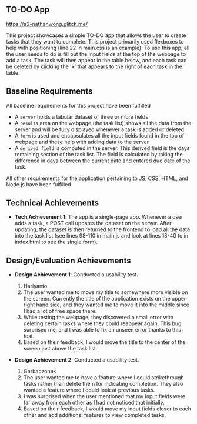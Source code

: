 ## TO-DO App

https://a2-nathanwong.glitch.me/

This project showcases a simple TO-DO app that allows the user to create tasks that they want to complete. This project primarily used flexboxes to help with positioning (line 22 in main.css is an example). To use this app, all the user needs to do is fill out the input fields at the top of the webpage to add a task. The task will then appear in the table below, and each task can be deleted by clicking the 'x' that appears to the right of each task in the table.

## Baseline Requirements

All baseline requirements for this project have been fulfilled
- A `server` holds a tabular dataset of three or more fields
- A `results` area on the webpage (the task list) shows all the data from the server and will be fully displayed whenever a task is added or deleted
- A `form` is used and encapsulates all the input fields found in the top of webpage and these help with adding data to the server
- A `derived field` is computed in the server. This derived field is the days remaining section of the task list. The field is calculated by taking the difference in days between the current date and entered due date of the task.

All other requirements for the application pertaining to JS, CSS, HTML, and Node.js have been fulfilled

## Technical Achievements
- **Tech Achievement 1**: The app is a single-page app. Whenever a user adds a task, a POST call updates the dataset on the server. After updating, the dataset is then returned to the frontend to load all the data into the task list (see lines 98-110 in main.js and look at lines 18-40 to in index.html to see the single form). 

## Design/Evaluation Achievements

+ **Design Achievement 1**: Conducted a usability test.
    1. Hariyanto
    2. The user wanted me to move my title to somewhere more visible on the screen. Currently the title of the application exists on the upper right hand side, and they wanted me to move it into the middle since I had a lot of free space there.
    3. While testing the webpage, they discovered a small error with deleting certain tasks where they could reappear again. This bug surprised me, and I was able to fix an unseen error thanks to this test.
    4. Based on their feedback, I would move the title to the center of the screen just above the task list.

+ **Design Achievement 2**: Conducted a usability test.
    1. Garbaczonek
    2. The user wanted me to have a feature where I could strikethrough tasks rather than delete them for indicating completion. They also wanted a feature where I could look at previous tasks.
    3. I was surprised when the user mentioned that my input fields were far away from each other as I had not noticed that initially.
    4. Based on their feedback, I would move my input fields closer to each other and add additional features to view completed tasks.
